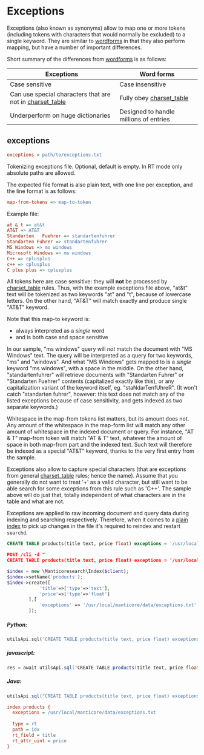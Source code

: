 # Exceptions

Exceptions (also known as synonyms) allow to map one or more tokens (including tokens with characters that would normally be excluded) to a single keyword. They are similar to [wordforms](../../Creating_an_index/NLP_and_tokenization/Wordforms.md#wordforms) in that they also perform mapping, but have a number of important differences.

Short summary of the differences from [wordforms](../../Creating_an_index/NLP_and_tokenization/Wordforms.md#wordforms) is as follows:

| Exceptions | Word forms |
| - | - |
| Case sensitive | Case insensitive |
| Can use special characters that are not in [charset_table](../../Creating_an_index/NLP_and_tokenization/Low-level_tokenization.md#charset_table) | Fully obey [charset_table](../../Creating_an_index/NLP_and_tokenization/Low-level_tokenization.md#charset_table) |
| Underperform on huge dictionaries | Designed to handle millions of entries | 

## exceptions

```ini
exceptions = path/to/exceptions.txt
```

<!-- example exceptions -->
Tokenizing exceptions file. Optional, default is empty. 
In RT mode only absolute paths are allowed.

The expected file format is also plain text, with one line per exception, and the line format is as follows:

```ini
map-from-tokens => map-to-token
```

Example file:

```ini
at & t => at&t
AT&T => AT&T
Standarten   Fuehrer => standartenfuhrer
Standarten Fuhrer => standartenfuhrer
MS Windows => ms windows
Microsoft Windows => ms windows
C++ => cplusplus
c++ => cplusplus
C plus plus => cplusplus
```

All tokens here are case sensitive: they will **not** be processed by [charset_table](../../Creating_an_index/NLP_and_tokenization/Low-level_tokenization.md#charset_table) rules. Thus, with the example exceptions file above, "at&t" text will be tokenized as two keywords "at" and "t", because of lowercase letters. On the other hand, "AT&T" will match exactly and produce single "AT&T" keyword.

Note that this map-to keyword is:
* always interpreted as a *single* word
* and is both case and space sensitive

In our sample, "ms windows" query will *not* match the document with "MS Windows" text. The query will be interpreted as a query for two keywords, "ms" and "windows". And what "MS Windows" gets mapped to is a *single* keyword "ms windows", with a space in the middle. On the other hand, "standartenfuhrer" will retrieve documents with "Standarten Fuhrer" or "Standarten Fuehrer" contents (capitalized exactly like this), or any capitalization variant of the keyword itself, eg. "staNdarTenfUhreR". (It won't catch "standarten fuhrer", however: this text does not match any of the listed exceptions because of case sensitivity, and gets indexed as two separate keywords.)

Whitespace in the map-from tokens list matters, but its amount does not. Any amount of the whitespace in the map-form list will match any other amount of whitespace in the indexed document or query. For instance, "AT & T" map-from token will match "AT & T" text, whatever the amount of space in both map-from part and the indexed text. Such text will therefore be indexed as a special "AT&T" keyword, thanks to the very first entry from the sample.

Exceptions also allow to capture special characters (that are exceptions from general [charset_table](../../Creating_an_index/NLP_and_tokenization/Low-level_tokenization.md#charset_table) rules; hence the name). Assume that you generally do not want to treat '+' as a valid character, but still want to be able search for some exceptions from this rule such as 'C++'. The sample above will do just that, totally independent of what characters are in the table and what are not.

Exceptions are applied to raw incoming document and query data during indexing and searching respectively. Therefore, when it comes to a [plain index](../../Creating_an_index/Local_indexes/Plain_index.md) to pick up changes in the file it's required to reindex and restart `searchd`.

<!-- request SQL -->

```sql
CREATE TABLE products(title text, price float) exceptions = '/usr/local/manticore/data/exceptions.txt'
```

<!-- request HTTP -->

```json
POST /cli -d "
CREATE TABLE products(title text, price float) exceptions = '/usr/local/manticore/data/exceptions.txt'"
```

<!-- request PHP -->

```php
$index = new \Manticoresearch\Index($client);
$index->setName('products');
$index->create([
            'title'=>['type'=>'text'],
            'price'=>['type'=>'float']
        ],[
            'exceptions' => '/usr/local/manticore/data/exceptions.txt'
        ]);
```
<!-- intro -->
##### Python:

<!-- request Python -->

```python
utilsApi.sql('CREATE TABLE products(title text, price float) exceptions = \'/usr/local/manticore/data/exceptions.txt\'')
```
<!-- intro -->
##### javascript:

<!-- request javascript -->

```java
res = await utilsApi.sql('CREATE TABLE products(title text, price float) exceptions = \'/usr/local/manticore/data/exceptions.txt\'');
```

<!-- intro -->
##### Java:
<!-- request Java -->
```java
utilsApi.sql("CREATE TABLE products(title text, price float) exceptions = '/usr/local/manticore/data/exceptions.txt'");
```
<!-- request CONFIG -->

```ini
index products {
  exceptions = /usr/local/manticore/data/exceptions.txt
  
  type = rt
  path = idx
  rt_field = title
  rt_attr_uint = price
}
```
<!-- end -->
